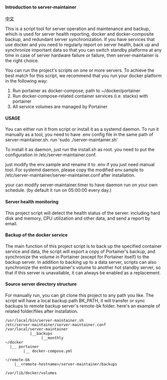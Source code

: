 #### Introduction to server-maintainer
[中文](README_cn.md "中文")  

This is a script tool for server operation and maintenance and backup, which is used for server health reporting, docker and docker-composite backup, and redundant server synchronization. If you have services that use docker and you need to regularly report on server health, back up and synchronize important data so that you can switch standby platforms at any time in case of server hardware failure or failure, then server-maintainer is the right choice.

You can run the project's scripts on one or more servers. To achieve the best match for this script, we recommend that you run your docker platform in the following way:

1. Run portainer as docker-compose, path to ~/docker/portainer
2. Run docker-compose-related container services (i.e. stacks) with portainer
3. All service volumes are managed by Portainer

#### USAGE
You can either run it from script or install it as a systemd daemon.
To run it manually as a tool, you need to have .env config file in the same path of server-maintainer.sh.
run 'sudo ./server-maintainer.sh'

To install it as daemon, just run the install.sh as root. you need to put the configuration in /etc/server-maintainer.conf.
 
just modify the env.sample and rename it to .env if you just need manual tool. For systemd daemon, please copy the modified env.sample to /etc/server-maintainer/server-maintainer.conf after installation.

your can modify server-maintainer.timer to have daemon run on your own schedule. (by default it run on 05:00:00 every day.) 

#### Server health monitoring
This project script will detect the health status of the server: including hard disk and memory, CPU utilization and other data, and send a report by email.

#### Backup of the docker service
The main function of this project script is to back up the specified container service and data, the script will export a copy of Portainer's backup, and synchronize the volume in Portainer (except for Portainer itself) to the backup server. In addition to backing up to a data server, scripts can also synchronize the entire portainer's volume to another hot standby server, so that if this server is unavailable, it can always be enabled as a replacement.


#### Source server directory structure
For manually run, you can git clone this project to any path you like.
The script will have a local backup path BK_PATH, it will transfer or sync backups to remote backup server's remote-bk folder.
here's an example of related folder/files after installation.

```
/usr/local/bin/server-maintainer.sh
/etc/server-maintainer/server-maintainer.conf
/var/local/server-maintainer
		   |__backups
		        |__monthly
~/docker
  |__ portainer
        |__ docker-compose.yml

~/remote-bk
    |__<remote-hostname>/server-maintainer/backups

/var/lib/docker/volumes


```
